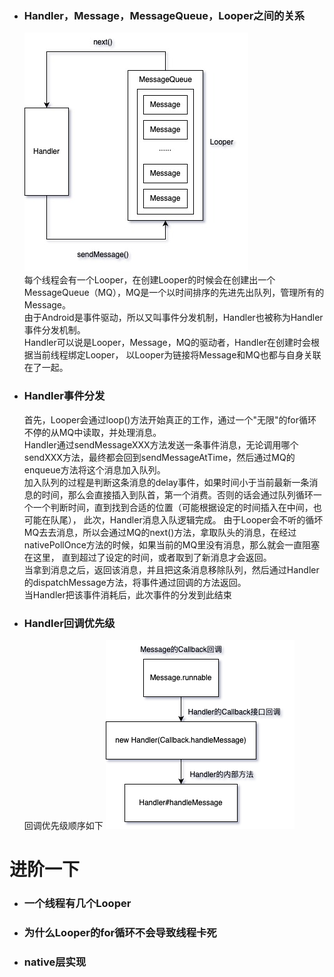 - ### Handler，Message，MessageQueue，Looper之间的关系
  [![Handler关系图](img/Handler.jpg "Handler关系图")](https://github.com/Huazhiling/CodeNotes/blob/master/src/Android/img/Handler.jpg)  
  每个线程会有一个Looper，在创建Looper的时候会在创建出一个MessageQueue（MQ），MQ是一个以时间排序的先进先出队列，管理所有的Message。  
  由于Android是事件驱动，所以又叫事件分发机制，Handler也被称为Handler事件分发机制。  
  Handler可以说是Looper，Message，MQ的驱动者，Handler在创建时会根据当前线程绑定Looper，
  以Looper为链接将Message和MQ也都与自身关联在了一起。
- ### Handler事件分发
  首先，Looper会通过loop()方法开始真正的工作，通过一个"无限"的for循环不停的从MQ中读取，并处理消息。  
  Handler通过sendMessageXXX方法发送一条事件消息，无论调用哪个sendXXX方法，最终都会回到sendMessageAtTime，然后通过MQ的enqueue方法将这个消息加入队列。  
  加入队列的过程是判断这条消息的delay事件，如果时间小于当前最新一条消息的时间，那么会直接插入到队首，第一个消费。否则的话会通过队列循环一个一个判断时间，直到找到合适的位置（可能根据设定的时间插入在中间，也可能在队尾），
  此次，Handler消息入队逻辑完成。
  由于Looper会不听的循坏MQ去去消息，所以会通过MQ的next()方法，拿取队头的消息，在经过nativePollOnce方法的时候，如果当前的MQ里没有消息，那么就会一直阻塞在这里，
  直到超过了设定的时间，或者取到了新消息才会返回。  
  当拿到消息之后，返回该消息，并且把这条消息移除队列，然后通过Handler的dispatchMessage方法，将事件通过回调的方法返回。  
  当Handler把该事件消耗后，此次事件的分发到此结束

- ### Handler回调优先级
  回调优先级顺序如下
  [![Handler回调顺序.png](img/Handler回调顺序.png "Handler回调顺序")](https://github.com/Huazhiling/CodeNotes/blob/master/src/Android/img/Handler回调顺序.jpg)
# 进阶一下

- ### 一个线程有几个Looper

- ### 为什么Looper的for循环不会导致线程卡死

- ### native层实现